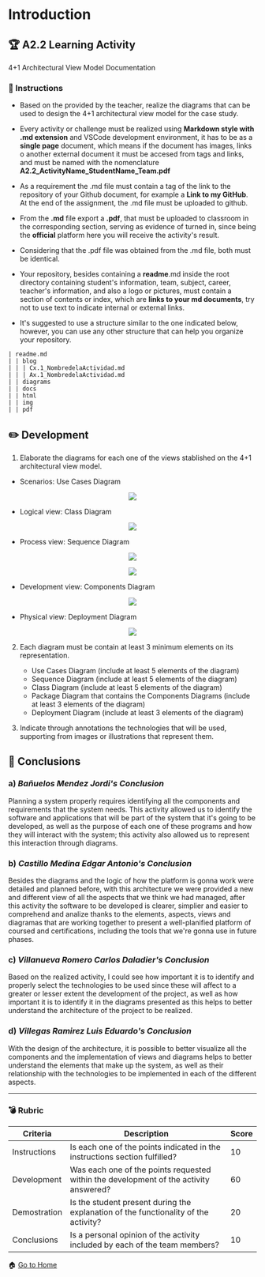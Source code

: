 # Introduction

## :trophy: A2.2 Learning Activity
4+1 Architectural View Model Documentation

### :blue_book: Instructions

* Based on the provided by the teacher, realize the diagrams that can be used to design the 4+1 architectural view model for the case study.

* Every activity or challenge must be realized using **Markdown style with .md extension** and VSCode development environment, it has to be as a **single page** document, which means if the document has images, links o another external document it must be accesed from tags and links, and must be named with the nomenclature **A2.2_ActivityName_StudentName_Team.pdf**

* As a requirement the .md file must contain a tag of the link to the repository of your Github document, for example a **Link to my GitHub**. At the end of the assignment, the .md file must be uploaded to github.

* From the **.md** file export a **.pdf**, that must be uploaded to classroom in the corresponding section, serving as evidence of turned in, since being the **official** platform here you will receive the activity's result.

* Considering that the .pdf file was obtained from the .md file, both must be identical.

* Your repository, besides containing a **readme**.md inside the root directory containing student's information, team, subject, career, teacher's information, and also a logo or pictures, must contain a section of contents or index, which are **links to your md documents**, try not to use text to indicate internal or external links.

* It's suggested to use a structure similar to the one indicated below, however, you can use any other structure that can help you organize your repository.

~~~
| readme.md
| | blog
| | | Cx.1_NombredelaActividad.md
| | | Ax.1_NombredelaActividad.md
| | diagrams
| | docs
| | html
| | img
| | pdf
~~~

## :pencil2: Development

1. Elaborate the diagrams for each one of the views stablished on the 4+1 architectural view model.
- Scenarios: Use Cases Diagram

<p align="center">
<img src="https://raw.githubusercontent.com/edgarcastillo17/avscastillo/main/diagrams/A2.2_4%2B1_Architectual_ViewModel/A2.2_UseCasesDiagram.png">
</p>

- Logical view: Class Diagram

<p align="center">
<img src="https://raw.githubusercontent.com/edgarcastillo17/avscastillo/main/diagrams/A2.2_4%2B1_Architectual_ViewModel/A2.2_ClassDiagram.png">
</p>

- Process view: Sequence Diagram

<p align="center">
<img src="https://raw.githubusercontent.com/edgarcastillo17/avscastillo/main/diagrams/A2.2_4%2B1_Architectual_ViewModel/A2.2_SequenceDiagram1.png">
</p>

<p align="center">
<img src="https://raw.githubusercontent.com/edgarcastillo17/avscastillo/main/diagrams/A2.2_4%2B1_Architectual_ViewModel/A2.2_SequenceDiagram2.png">
</p>

- Development view: Components Diagram

<p align="center">
<img src="https://raw.githubusercontent.com/edgarcastillo17/avscastillo/main/diagrams/A2.2_4%2B1_Architectual_ViewModel/A2.2_ComponentsDiagram.png">
</p>

- Physical view: Deployment Diagram

<p align="center">
<img src="https://raw.githubusercontent.com/edgarcastillo17/avscastillo/main/diagrams/A2.2_4%2B1_Architectual_ViewModel/A2.2_DeploymentDiagram.png">
</p>

2. Each diagram must be contain at least 3 minimum elements on its representation.
    - Use Cases Diagram (include at least 5 elements of the diagram)
    - Sequence Diagram (include at least 5 elements of the diagram)
    - Class Diagram (include at least 5 elements of the diagram)
    - Package Diagram that contains the Components Diagrams (include at least 3 elements of the diagram)
    - Deployment Diagram (include at least 3 elements of the diagram)

3. Indicate through annotations the technologies that will be used, supporting from images or illustrations that represent them.

## :paperclip: Conclusions

### a) *Bañuelos Mendez Jordi's Conclusion*

Planning a system properly requires identifying all the components and requirements that the system needs. This activity allowed us to identify the software and applications that will be part of the system that it's going to be developed, as well as the purpose of each one of these programs and how they will interact with the system; this activity also allowed us to represent this interaction through diagrams.

### b) *Castillo Medina Edgar Antonio's Conclusion*

Besides the diagrams and the logic of how the platform is gonna work were detailed and planned before, with this architecture we were provided a new and different view of all the aspects that we think we had managed, after this activity the software to be developed is clearer, simplier and easier to comprehend and analize thanks to the elements, aspects, views and diagramas that are working together to present a well-planified platform of coursed and certifications, including the tools that we're gonna use in future phases.

### c) *Villanueva Romero Carlos Daladier's Conclusion*

Based on the realized activity, I could see how important it is to identify and properly select the technologies to be used since these will affect to a greater or lesser extent the development of the project, as well as how important it is to identify it in the diagrams presented as this helps to better understand the architecture of the project to be realized.

### d) *Villegas Ramirez Luis Eduardo's Conclusion*

With the design of the architecture, it is possible to better visualize all the components and the implementation of views and diagrams helps to better understand the elements that make up the system, as well as their relationship with the technologies to be implemented in each of the different aspects.
___

### :bomb: Rubric

| Criteria | Description | Score |
| ------------- | -------------------------------------------------------------------------------------------- | ------- |
| Instructions | Is each one of the points indicated in the instructions section fulfilled? | 10 |
| Development | Was each one of the points requested within the development of the activity answered? | 60 |
| Demostration | Is the student present during the explanation of the functionality of the activity? | 20 |
| Conclusions | Is a personal opinion of the activity included by each of the team members? | 10 |

:house: [Go to Home](https://github.com/BanuelosMendezJordi/Analisis_Avanzado_17212330 "Github")